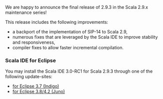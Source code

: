 We are happy to announce the final release of 2.9.3 in the Scala 2.9.x maintenance series!

This release includes the following improvements:

  * a backport of the implementation of SIP-14 to Scala 2.9,
  * numerous fixes that are leveraged by the Scala IDE to improve stability and responsiveness,
  * compiler fixes to allow faster incremental compilation.

<!--break-->

### Scala IDE for Eclipse

You may install the Scala IDE 3.0-RC1 for Scala 2.9.3 through one of the following update-sites:

  * [for Eclipse 3.7 (Indigo)](http://download.scala-ide.org/sdk/next/e37/scala29/dev/site/)
  * [for Eclipse 3.8/4.2 (Juno)](http://download.scala-ide.org/sdk/next/e38/scala29/dev/site/)